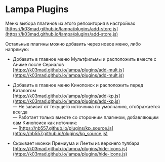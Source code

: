 # Lampa Plugins

Меню выбора плагинов из этого репозитория в настройках \
[https://k03mad.github.io/lampa/plugins/add-store.js](https://k03mad.github.io/lampa/plugins/add-store.js)

Остальные плагины можно добавить через новое меню, либо напрямую:

- Добавить в главное меню Мультфильмы и расположить вместе с Аниме после Сериалов \
[https://k03mad.github.io/lampa/plugins/add-mult.js](https://k03mad.github.io/lampa/plugins/add-mult.js)

- Добавить в главное меню Кинопоиск и расположить перед Каталогом \
[https://k03mad.github.io/lampa/plugins/add-kp.js](https://k03mad.github.io/lampa/plugins/add-kp.js) \
— Не зависит от текущего источника по умолчанию, отображается всегда \
— Работает только вместе со сторонним плагином, добавляющим сам Кинопоиск как источник: \
— [https://nb557.github.io/plugins/kp_source.js](https://nb557.github.io/plugins/kp_source.js)

- Скрывает иконки Премиума и Ленты из верхнего тулбара \
[https://k03mad.github.io/lampa/plugins/hide-icons.js](https://k03mad.github.io/lampa/plugins/hide-icons.js)
